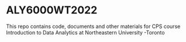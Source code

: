 # ALY6000WT2022
This repo contains code, documents and other materials for CPS course Introduction to Data Analytics at Northeastern University -Toronto
